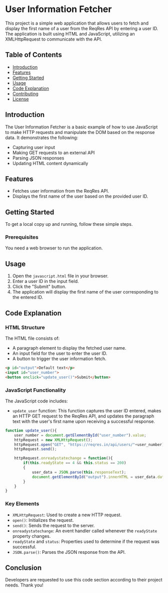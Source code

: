 # User Information Fetcher

This project is a simple web application that allows users to fetch and display the first name of a user from the ReqRes API by entering a user ID. The application is built using HTML and JavaScript, utilizing an XMLHttpRequest to communicate with the API.

## Table of Contents

- [Introduction](#introduction)
- [Features](#features)
- [Getting Started](#getting-started)
- [Usage](#usage)
- [Code Explanation](#code-explanation)
- [Contributing](#contributing)
- [License](#license)

## Introduction

The User Information Fetcher is a basic example of how to use JavaScript to make HTTP requests and manipulate the DOM based on the response data. It demonstrates the following:
- Capturing user input
- Making GET requests to an external API
- Parsing JSON responses
- Updating HTML content dynamically

## Features

- Fetches user information from the ReqRes API.
- Displays the first name of the user based on the provided user ID.

## Getting Started

To get a local copy up and running, follow these simple steps.

### Prerequisites

You need a web browser to run the application.

## Usage

1. Open the `javascript.html` file in your browser.
2. Enter a user ID in the input field.
3. Click the "Submit" button.
4. The application will display the first name of the user corresponding to the entered ID.

## Code Explanation

### HTML Structure

The HTML file consists of:
- A paragraph element to display the fetched user name.
- An input field for the user to enter the user ID.
- A button to trigger the user information fetch.

```html
<p id="output">Default text</p>
<input id="user_number">
<button onclick="update_user()">Submit</button>
```

### JavaScript Functionality

The JavaScript code includes:
- `update_user` function: This function captures the user ID entered, makes an HTTP GET request to the ReqRes API, and updates the paragraph text with the user's first name upon receiving a successful response.

```javascript
function update_user(){
    user_number = document.getElementById("user_number").value;
    httpRequest = new XMLHttpRequest();
    httpRequest.open("GET", "https://reqres.in/api/users/"+user_number);
    httpRequest.send();

    httpRequest.onreadystatechange = function(){
        if(this.readyState == 4 && this.status == 200)
        {
            user_data = JSON.parse(this.responseText);
            document.getElementById("output").innerHTML = user_data.data.first_name;
        }
    }
}
```

### Key Elements

- `XMLHttpRequest`: Used to create a new HTTP request.
- `open()`: Initializes the request.
- `send()`: Sends the request to the server.
- `onreadystatechange`: An event handler called whenever the `readyState` property changes.
- `readyState` and `status`: Properties used to determine if the request was successful.
- `JSON.parse()`: Parses the JSON response from the API.



## Conclusion
Developers are requested to use this code section according to their project needs. Thank you!
